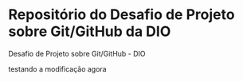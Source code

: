 # Repositório do Desafio de Projeto sobre Git/GitHub da DIO

Desafio de Projeto sobre Git/GitHub - DIO

testando a modificação agora
